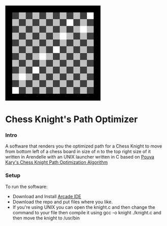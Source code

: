 ![ScreenShot](https://raw.githubusercontent.com/pmkary/knight/master/ChessBoardInsizeOf12300Pixel.png)

Chess Knight's Path Optimizer
=============================
### Intro
A software that renders you the optimized path for a Chess Knight to move from bottom left of a chess board in size of n to the top right size of it written in Arendelle with an UNIX launcher written in C based on [Pouya Kary's Chess Knight Path Optimization Algorithm](http://kary.us/chessknight)
### Setup
To run the software:
* Download and Install [Arcade IDE](http://developer.arendelle.org/technologies/arcade)
* Download the repo and put files where you like.
* If you're using UNIX you can open the knight.c and then change the command to your file then compile it using gcc -o knight ./knight.c and then move the knight to /usr/bin
